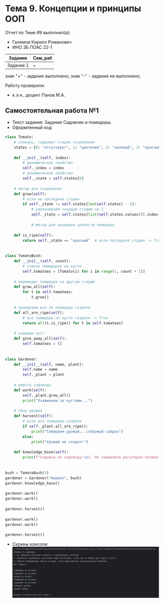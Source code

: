 # Тема 9. Концепции и принципы ООП
Отчет по Теме #9 выполнил(а):
- Галимов Кирилл Романович
- ИНО ЗБ ПОАС 22-1

| Задание | Сам_раб |
| ------ | ------ | 
| Задание 1 | + |

знак "+" - задание выполнено; знак "-" - задание не выполнено;

Работу проверили:
- к.э.н., доцент Панов М.А.

## Самостоятельная работа №1
- Текст задания: Задание Садовник и помидоры.
- Оформленный код: 
```python
class Tomato:
    # словарь, содержит стадии созревания
    states = {0: "отсутсвует", 1: "цветение", 2: "зеленый", 3: "красный"}

    def __init__(self, index):
        # динамическое свойство
        self._index = index
        # динамическое свойство
        self._state = self.states[0]

    # метод для созревания
    def grow(self):
        # если не последняя стадия
        if self._state != self.states[len(self.states) - 1]:
            # увеличиваем текущую стадию на 1
            self._state = self.states[list(self.states.values()).index(self._state) + 1]

            # метод для проверки зрелости помидора

    def is_ripe(self):
        return self._state == "красный"  # если последняя стадия -> True


class TomatoBush:
    def __init__(self, count):
        # список помидоров на кусте
        self.tomatoes = [Tomato(i) for i in range(1, count + 1)]

    # перемодит помидора на другую стадию
    def grow_all(self):
        for t in self.tomatoes:
            t.grow()

    # проверяем все ли помидоры созрели
    def all_are_ripe(self):
        # все помидоры на кусте созрели -> True
        return all(t.is_ripe() for t in self.tomatoes)

    # очищаем куст
    def give_away_all(self):
        self.tomatoes = []


class Gardener:
    def __init__(self, name, plant):
        self.name = name
        self._plant = plant

    # работа садовода
    def work(self):
        self._plant.grow_all()
        print("Ухаживаем за кустами...")

    # сбор урожая
    def harvest(self):
        # если все помидоры созрели
        if self._plant.all_are_ripe():
            print("Собираем урожай...\nУрожай собран")
        else:
            print("Урожай не созрел!")

    def knowledge_base(self):
        print(f"Справка по садоводу:\n1. Не забывайте регулярно поливать и подкармливать растения\n2. Определите правильное расстояние между растениями, чтобы они не мешали друг другу в росте\n3. Удалите поврежденные листья и плоды, чтобы предотвратить распространение болезней\nИмя: {self.name}\n")


bush = TomatoBush(5)
gardener = Gardener("Кирилл", bush)
gardener.knowledge_base()

gardener.work()
gardener.work()

gardener.harvest()

gardener.work()
gardener.work()

gardener.harvest()
```
- Скрины консоли:<br> ![Меню](https://github.com/Nya-aaa/PI_Labs/blob/Tema9/pic/1.jpg)
